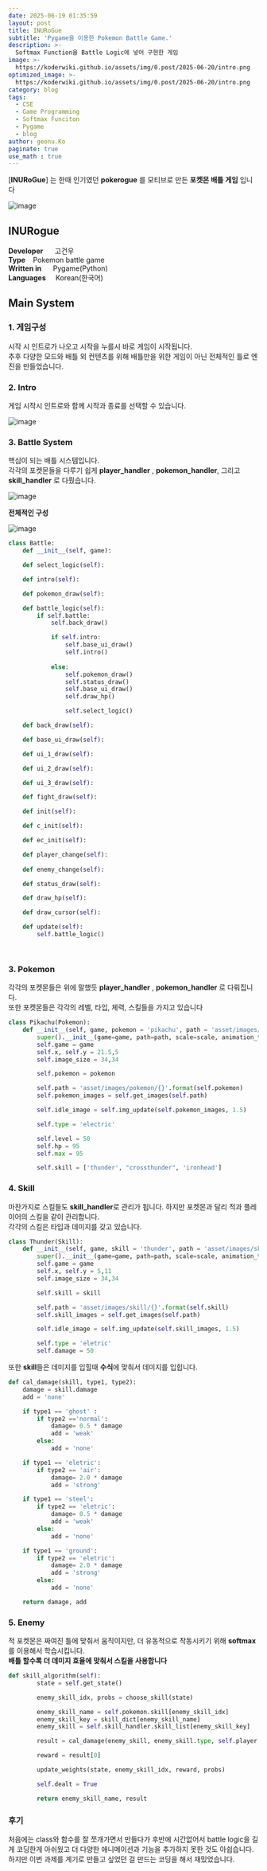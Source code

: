 ```yaml
---
date: 2025-06-19 01:35:59
layout: post
title: INURoGue
subtitle: 'Pygame을 이용한 Pokemon Battle Game.'
description: >-
  Softmax Function을 Battle Logic에 넣어 구현한 게임
image: >-
  https://koderwiki.github.io/assets/img/0.post/2025-06-20/intro.png
optimized_image: >-
  https://koderwiki.github.io/assets/img/0.post/2025-06-20/intro.png
category: blog
tags:
  - CSE
  - Game Programming
  - Softmax Funciton
  - Pygame
  - blog
author: geonu.Ko
paginate: true
use_math : true
---
```


[**INURoGue**] 는 한때 인기였던 **pokerogue** 를 모티브로 만든 **포켓몬 배틀 게임** 입니다<br>

![image](https://github.com/user-attachments/assets/4ae9926f-3532-41db-b5a1-1ba26f5856a2)

## **INURogue**
**Developer** &nbsp;&nbsp;&nbsp;&nbsp; 고건우 <br>
**Type** &nbsp;&nbsp; Pokemon battle game <br>
**Written in** &nbsp;&nbsp;&nbsp;&nbsp; Pygame(Python) <br>
**Languages** &nbsp;&nbsp;&nbsp; Korean(한국어) <br>

## Main System

### 1. 게임구성

시작 시 인트로가 나오고 시작을 누를시 바로 게임이 시작됩니다.<br>
추후 다양한 모드와 배틀 외 컨텐츠를 위해 배틀만을 위한 게임이 아닌 전체적인 틀로 엔진을 만들었습니다. <br>

### 2. Intro

게임 시작시 인트로와 함께 시작과 종료를 선택할 수 있습니다.

![image](https://github.com/user-attachments/assets/13e689b1-df26-48e8-ae65-a1af0eacd4bf)


### 3. Battle System

핵심이 되는 배틀 시스템입니다. <br>
각각의 포켓몬들을 다루기 쉽게 **player_handler** , **pokemon_handler**, 그리고 **skill_handler** 로 다뤘습니다.

![image](https://github.com/user-attachments/assets/c6e8e38c-d67b-44b8-ad25-81e7e4de12c3)


**전체적인 구성**

![image](https://github.com/user-attachments/assets/de22b047-8bf6-4061-a760-de6c6ce61ba0)


```python
class Battle:
    def __init__(self, game):

    def select_logic(self):

    def intro(self):

    def pokemon_draw(self):

    def battle_logic(self):
        if self.battle:
            self.back_draw()

            if self.intro:
                self.base_ui_draw()
                self.intro()
                
            else:
                self.pokemon_draw()
                self.status_draw()
                self.base_ui_draw()
                self.draw_hp()

                self.select_logic()        

    def back_draw(self):

    def base_ui_draw(self):

    def ui_1_draw(self):

    def ui_2_draw(self):

    def ui_3_draw(self):        

    def fight_draw(self):

    def init(self):

    def c_init(self):

    def ec_init(self):

    def player_change(self):
        
    def enemy_change(self):

    def status_draw(self):     

    def draw_hp(self):

    def draw_cursor(self):

    def update(self):
        self.battle_logic()

    
```
### 3. Pokemon

각각의 포켓몬들은 위에 말했듯 **player_handler** , **pokemon_handler** 로 다뤄집니다. <br>
또한 포켓몬들은 각각의 레벨, 타입, 체력, 스킬들을 가지고 있습니다

```python
class Pikachu(Pokemon):
    def __init__(self, game, pokemon = 'pikachu', path = 'asset/images/pokemon/pikachu/0.png', scale = 3.2, animation_time = 250):
        super().__init__(game=game, path=path, scale=scale, animation_time = animation_time)
        self.game = game
        self.x, self.y = 21.5,5
        self.image_size = 34,34

        self.pokemon = pokemon

        self.path = 'asset/images/pokemon/{}'.format(self.pokemon)
        self.pokemon_images = self.get_images(self.path)

        self.idle_image = self.img_update(self.pokemon_images, 1.5)

        self.type = 'electric'

        self.level = 50
        self.hp = 95
        self.max = 95

        self.skill = ['thunder', "crossthunder", 'ironhead']
```

### 4. Skill

마찬가지로 스킬들도 **skill_handler**로 관리가 됩니다. 하지만 포켓몬과 달리 적과 플레이어의 스킬을 같이 관리합니다.<br>
각각의 스킬은 타입과 데미지를 갖고 있습니다.

```python
class Thunder(Skill):
    def __init__(self, game, skill = 'thunder', path = 'asset/images/skill/thunder/0.png', scale = 7.0, animation_time = 200):
        super().__init__(game=game, path=path, scale=scale, animation_time = animation_time)
        self.game = game
        self.x, self.y = 5,11
        self.image_size = 34,34

        self.skill = skill

        self.path = 'asset/images/skill/{}'.format(self.skill)
        self.skill_images = self.get_images(self.path)

        self.idle_image = self.img_update(self.skill_images, 1.5)

        self.type = 'eletric'
        self.damage = 50
```

또한 **skill**들은 데미지를 입힐때 **수식**에 맞춰서 데미지를 입힙니다.

```python
def cal_damage(skill, type1, type2):
    damage = skill.damage
    add = 'none'

    if type1 == 'ghost' :
        if type2 =='normal':
            damage= 0.5 * damage
            add = 'weak'
        else:
            add = 'none'

    if type1 == 'eletric':
        if type2 == 'air':
            damage= 2.0 * damage
            add = 'strong'

    if type1 == 'steel':
        if type2 == 'eletric':
            damage= 0.5 * damage
            add = 'weak'
        else:
            add = 'none'

    if type1 == 'ground':
        if type2 == 'eletric':
            damage= 2.0 * damage
            add = 'strong'
        else:
            add = 'none'

    return damage, add
```

### 5. Enemy

적 포켓몬은 짜여진 틀에 맞춰서 움직이지만, 더 유동적으로 작동시키기 위해 **softmax**를 이용해서 학습시킵니다. <br> 
**배틀 할수록 더 데미지 효율에 맞춰서 스킬을 사용합니다**

```python
def skill_algorithm(self):
        state = self.get_state()

        enemy_skill_idx, probs = choose_skill(state)

        enemy_skill_name = self.pokemon.skill[enemy_skill_idx]
        enemy_skill_key = skill_dict[enemy_skill_name]
        enemy_skill = self.skill_handler.skill_list[enemy_skill_key]

        result = cal_damage(enemy_skill, enemy_skill.type, self.player.pokemon.type)

        reward = result[0]

        update_weights(state, enemy_skill_idx, reward, probs)

        self.dealt = True

        return enemy_skill_name, result
```

### 후기

처음에는 class와 함수를 잘 쪼개가면서 만들다가 후반에 시간없어서 battle logic을 길게 코딩한게 아쉬웠고 더 다양한 애니메이션과 기능을 추가하지 못한 것도 아쉽습니다. <br>
하지만 이번 과제를 계기로 만들고 싶었던 걸 만드는 코딩을 해서 재밌었습니다.






















